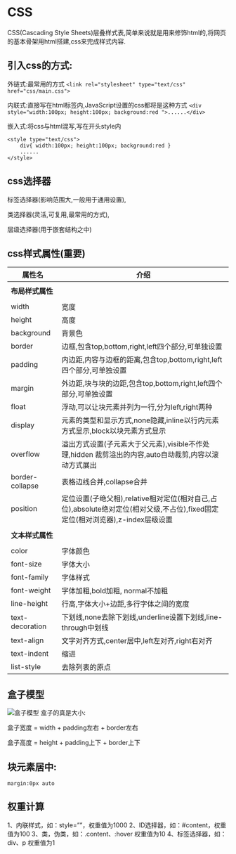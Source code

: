 # CSS #

CSS(Cascading Style Sheets)层叠样式表,简单来说就是用来修饰html的,将网页的基本骨架用html搭建,css来完成样式内容.

## 引入css的方式: ##

外链式:最常用的方式
`<link rel="stylesheet" type="text/css" href="css/main.css">`

内联式:直接写在html标签内,JavaScript设置的css都将是这种方式
`<div style="width:100px; height:100px; background:red ">......</div>`


嵌入式:将css与html混写,写在开头style内
```
<style type="text/css">
    div{ width:100px; height:100px; background:red }
    ......
</style>
```

## css选择器 ##

标签选择器(影响范围大,一般用于通用设置),

类选择器(灵活,可复用,最常用的方式),

层级选择器(用于嵌套结构之中)

## css样式属性(重要) ##

|属性名|介绍|
| --- | --- |
|  |  |
| **布局样式属性** |  |
|  |  |
| width | 宽度 |
| height | 高度 |
| background | 背景色 |
| border | 边框,包含top,bottom,right,left四个部分,可单独设置 |
| padding | 内边距,内容与边框的距离,包含top,bottom,right,left四个部分,可单独设置  |
| margin  | 外边距,块与块的边距,包含top,bottom,right,left四个部分,可单独设置  |
| float | 浮动,可以让块元素并列为一行,分为left,right两种 |
| display | 元素的类型和显示方式,none隐藏,inline以行内元素方式显示,block以块元素方式显示  |
| overflow | 溢出方式设置(子元素大于父元素),visible不作处理,hidden 裁剪溢出的内容,auto自动裁剪,内容以滚动方式展出 |
| border-collapse | 表格边线合并,collapse合并 |
| position | 定位设置(子绝父相),relative相对定位(相对自己,占位),absolute绝对定位(相对父级,不占位),fixed固定定位(相对浏览器),z-index层级设置   |
|  |  |
| **文本样式属性** |  |
|  |  |
| color | 字体颜色 |
| font-size | 字体大小 |
| font-family | 字体样式 |
| font-weight  | 字体加粗,bold加粗, normal不加粗|
| line-height | 行高,字体大小+边距,多行字体之间的宽度 |
| text-decoration | 下划线,none去除下划线,underline设置下划线,line-through中划线 |
| text-align | 文字对齐方式,center居中,left左对齐,right右对齐 |
| text-indent | 缩进 |
| list-style | 去除列表的原点 |


## 盒子模型 ##
![盒子模型](https://i.imgur.com/KZvSkZ3.jpg)
盒子的真是大小:

盒子宽度 = width + padding左右 + border左右

盒子高度 = height + padding上下 + border上下

## 块元素居中: ##
`margin:0px auto`

## 权重计算 ##

1、内联样式，如：style=””，权重值为1000
2、ID选择器，如：#content，权重值为100
3、类，伪类，如：.content、:hover 权重值为10
4、标签选择器，如：div、p 权重值为1
